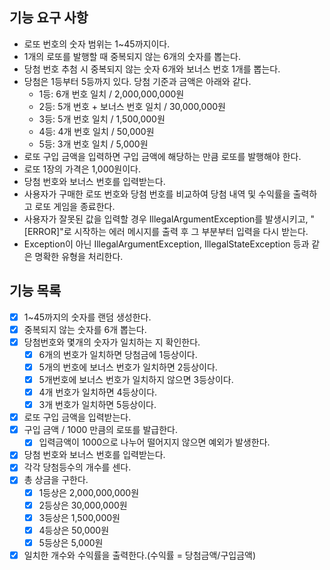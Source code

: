 ## 기능 요구 사항

- 로또 번호의 숫자 범위는 1~45까지이다.
- 1개의 로또를 발행할 때 중복되지 않는 6개의 숫자를 뽑는다.
- 당첨 번호 추첨 시 중복되지 않는 숫자 6개와 보너스 번호 1개를 뽑는다.
- 당첨은 1등부터 5등까지 있다. 당첨 기준과 금액은 아래와 같다.
    - 1등: 6개 번호 일치 / 2,000,000,000원
    - 2등: 5개 번호 + 보너스 번호 일치 / 30,000,000원
    - 3등: 5개 번호 일치 / 1,500,000원
    - 4등: 4개 번호 일치 / 50,000원
    - 5등: 3개 번호 일치 / 5,000원
- 로또 구입 금액을 입력하면 구입 금액에 해당하는 만큼 로또를 발행해야 한다.
- 로또 1장의 가격은 1,000원이다.
- 당첨 번호와 보너스 번호를 입력받는다.
- 사용자가 구매한 로또 번호와 당첨 번호를 비교하여 당첨 내역 및 수익률을 출력하고 로또 게임을 종료한다.
- 사용자가 잘못된 값을 입력할 경우 IllegalArgumentException를 발생시키고, "[ERROR]"로 시작하는 에러 메시지를 출력 후 그 부분부터 입력을 다시 받는다.
- Exception이 아닌 IllegalArgumentException, IllegalStateException 등과 같은 명확한 유형을 처리한다.


## 기능 목록
- [x] 1~45까지의 숫자를 랜덤 생성한다.
- [x] 중복되지 않는 숫자를 6개 뽑는다.
- [x] 당첨번호와 몇개의 숫자가 일치하는 지 확인한다.
    - [x] 6개의 번호가 일치하면 당첨금에 1등상이다.
    - [x] 5개의 번호에 보너스 번호가 일치하면 2등상이다.
    - [x] 5개번호에 보너스 번호가 일치하지 않으면 3등상이다.
    - [x] 4개 번호가 일치하면 4등상이다.
    - [x] 3개 번호가 일치하면 5등상이다.
- [x] 로또 구입 금액을 입력받는다.
- [x] 구입 금액 / 1000 만큼의 로또를 발급한다.
  - [x] 입력금액이 1000으로 나누어 떨어지지 않으면 예외가 발생한다.
- [x] 당첨 번호와 보너스 번호를 입력받는다.
- [x] 각각 당첨등수의 개수를 센다. 
- [x] 총 상금을 구한다.
  - [x] 1등상은 2,000,000,000원
  - [x] 2등상은 30,000,000원
  - [x] 3등상은 1,500,000원
  - [x] 4등상은 50,000원
  - [x] 5등상은 5,000원
- [x] 일치한 개수와 수익률을 출력한다.(수익률 = 당첨금액/구입금액)
